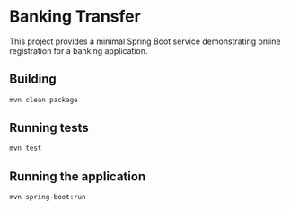 # Banking Transfer

This project provides a minimal Spring Boot service demonstrating online registration for a banking application.

## Building

```bash
mvn clean package
```

## Running tests

```bash
mvn test
```

## Running the application

```bash
mvn spring-boot:run
```
